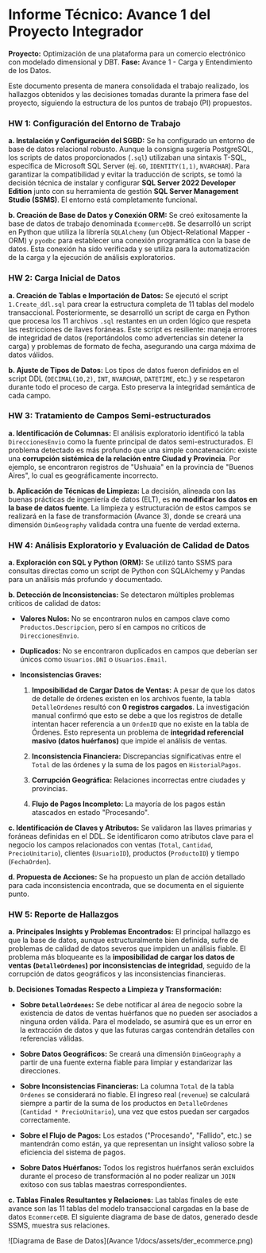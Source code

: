 # Informe Técnico: Avance 1 del Proyecto Integrador

**Proyecto:** Optimización de una plataforma para un comercio electrónico con modelado dimensional y DBT.
**Fase:** Avance 1 - Carga y Entendimiento de los Datos.

Este documento presenta de manera consolidada el trabajo realizado, los hallazgos obtenidos y las decisiones tomadas durante la primera fase del proyecto, siguiendo la estructura de los puntos de trabajo (PI) propuestos.

### HW 1: Configuración del Entorno de Trabajo

**a. Instalación y Configuración del SGBD:**
Se ha configurado un entorno de base de datos relacional robusto. Aunque la consigna sugería PostgreSQL, los scripts de datos proporcionados (`.sql`) utilizaban una sintaxis T-SQL, específica de Microsoft SQL Server (ej. `GO`, `IDENTITY(1,1)`, `NVARCHAR`). Para garantizar la compatibilidad y evitar la traducción de scripts, se tomó la decisión técnica de instalar y configurar **SQL Server 2022 Developer Edition** junto con su herramienta de gestión **SQL Server Management Studio (SSMS)**. El entorno está completamente funcional.

**b. Creación de Base de Datos y Conexión ORM:**
Se creó exitosamente la base de datos de trabajo denominada `EcommerceDB`. Se desarrolló un script en Python que utiliza la librería `SQLAlchemy` (un Object-Relational Mapper - ORM) y `pyodbc` para establecer una conexión programática con la base de datos. Esta conexión ha sido verificada y se utiliza para la automatización de la carga y la ejecución de análisis exploratorios.

### HW 2: Carga Inicial de Datos

**a. Creación de Tablas e Importación de Datos:**
Se ejecutó el script `1.Create_ddl.sql` para crear la estructura completa de 11 tablas del modelo transaccional. Posteriormente, se desarrolló un script de carga en Python que procesa los 11 archivos `.sql` restantes en un orden lógico que respeta las restricciones de llaves foráneas. Este script es resiliente: maneja errores de integridad de datos (reportándolos como advertencias sin detener la carga) y problemas de formato de fecha, asegurando una carga máxima de datos válidos.

**b. Ajuste de Tipos de Datos:**
Los tipos de datos fueron definidos en el script DDL (`DECIMAL(10,2)`, `INT`, `NVARCHAR`, `DATETIME`, etc.) y se respetaron durante todo el proceso de carga. Esto preserva la integridad semántica de cada campo.

### HW 3: Tratamiento de Campos Semi-estructurados

**a. Identificación de Columnas:**
El análisis exploratorio identificó la tabla `DireccionesEnvio` como la fuente principal de datos semi-estructurados. El problema detectado es más profundo que una simple concatenación: existe una **corrupción sistémica de la relación entre Ciudad y Provincia**. Por ejemplo, se encontraron registros de "Ushuaia" en la provincia de "Buenos Aires", lo cual es geográficamente incorrecto.

**b. Aplicación de Técnicas de Limpieza:**
La decisión, alineada con las buenas prácticas de ingeniería de datos (ELT), es **no modificar los datos en la base de datos fuente**. La limpieza y estructuración de estos campos se realizará en la fase de transformación (Avance 3), donde se creará una dimensión `DimGeography` validada contra una fuente de verdad externa.

### HW 4: Análisis Exploratorio y Evaluación de Calidad de Datos

**a. Exploración con SQL y Python (ORM):**
Se utilizó tanto SSMS para consultas directas como un script de Python con SQLAlchemy y Pandas para un análisis más profundo y documentado.

**b. Detección de Inconsistencias:**
Se detectaron múltiples problemas críticos de calidad de datos:

* **Valores Nulos:** No se encontraron nulos en campos clave como `Productos.Descripcion`, pero sí en campos no críticos de `DireccionesEnvio`.

* **Duplicados:** No se encontraron duplicados en campos que deberían ser únicos como `Usuarios.DNI` o `Usuarios.Email`.

* **Inconsistencias Graves:**

    1.  **Imposibilidad de Cargar Datos de Ventas:** A pesar de que los datos de detalle de órdenes existen en los archivos fuente, la tabla `DetalleOrdenes` resultó con **0 registros cargados**. La investigación manual confirmó que esto se debe a que los registros de detalle intentan hacer referencia a un `OrdenID` que no existe en la tabla de Órdenes. Esto representa un problema de **integridad referencial masivo (datos huérfanos)** que impide el análisis de ventas.

    2.  **Inconsistencia Financiera:** Discrepancias significativas entre el `Total` de las órdenes y la suma de los pagos en `HistorialPagos`.

    3.  **Corrupción Geográfica:** Relaciones incorrectas entre ciudades y provincias.

    4.  **Flujo de Pagos Incompleto:** La mayoría de los pagos están atascados en estado "Procesando".

**c. Identificación de Claves y Atributos:**
Se validaron las llaves primarias y foráneas definidas en el DDL. Se identificaron como atributos clave para el negocio los campos relacionados con ventas (`Total`, `Cantidad`, `PrecioUnitario`), clientes (`UsuarioID`), productos (`ProductoID`) y tiempo (`FechaOrden`).

**d. Propuesta de Acciones:**
Se ha propuesto un plan de acción detallado para cada inconsistencia encontrada, que se documenta en el siguiente punto.

### HW 5: Reporte de Hallazgos

**a. Principales Insights y Problemas Encontrados:**
El principal hallazgo es que la base de datos, aunque estructuralmente bien definida, sufre de problemas de calidad de datos severos que impiden un análisis fiable. El problema más bloqueante es la **imposibilidad de cargar los datos de ventas (`DetalleOrdenes`) por inconsistencias de integridad**, seguido de la corrupción de datos geográficos y las inconsistencias financieras.

**b. Decisiones Tomadas Respecto a Limpieza y Transformación:**

* **Sobre `DetalleOrdenes`:** Se debe notificar al área de negocio sobre la existencia de datos de ventas huérfanos que no pueden ser asociados a ninguna orden válida. Para el modelado, se asumirá que es un error en la extracción de datos y que las futuras cargas contendrán detalles con referencias válidas.

* **Sobre Datos Geográficos:** Se creará una dimensión `DimGeography` a partir de una fuente externa fiable para limpiar y estandarizar las direcciones.

* **Sobre Inconsistencias Financieras:** La columna `Total` de la tabla `Ordenes` se considerará no fiable. El ingreso real (`revenue`) se calculará siempre a partir de la suma de los productos en `DetalleOrdenes` (`Cantidad * PrecioUnitario`), una vez que estos puedan ser cargados correctamente.

* **Sobre el Flujo de Pagos:** Los estados ("Procesando", "Fallido", etc.) se mantendrán como están, ya que representan un insight valioso sobre la eficiencia del sistema de pagos.

* **Sobre Datos Huérfanos:** Todos los registros huérfanos serán excluidos durante el proceso de transformación al no poder realizar un `JOIN` exitoso con sus tablas maestras correspondientes.

**c. Tablas Finales Resultantes y Relaciones:**
Las tablas finales de este avance son las 11 tablas del modelo transaccional cargadas en la base de datos `EcommerceDB`. El siguiente diagrama de base de datos, generado desde SSMS, muestra sus relaciones.

![Diagrama de Base de Datos](Avance 1/docs/assets/der_ecommerce.png)

